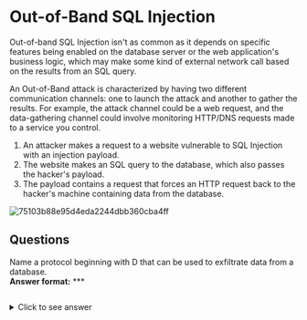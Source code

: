 
# Out-of-Band SQL Injection

Out-of-band SQL Injection isn't as common as it depends on specific features being enabled on the database server or the web application's business logic, which may make some kind of external network call based on the results from an SQL query.

An Out-of-Band attack is characterized by having two different communication channels: one to launch the attack and another to gather the results. For example, the attack channel could be a web request, and the data-gathering channel could involve monitoring HTTP/DNS requests made to a service you control.

1. An attacker makes a request to a website vulnerable to SQL Injection with an injection payload.
2. The website makes an SQL query to the database, which also passes the hacker's payload.
3. The payload contains a request that forces an HTTP request back to the hacker's machine containing data from the database.


![75103b88e95d4eda2244dbb360cba4ff](https://github.com/user-attachments/assets/6e124425-dae5-4dcc-96d6-e6a6a7f5bd45)


## Questions

Name a protocol beginning with D that can be used to exfiltrate data from a database.  
**Answer format:** ***
```

```
<details>
<summary>Click to see answer</summary>
 

```python
DNS
```
